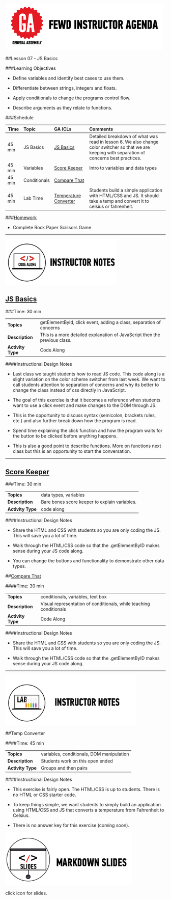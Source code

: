 ![GeneralAssemb.ly](../../img/icons/instr_agenda.png)


##Lesson 07 - JS Basics


###Learning Objectives

*	Define variables and identify best cases to use them.

*	Differentiate between strings, integers and floats.

*	Apply conditionals to change the programs control flow.

*	Describe arguments as they relate to functions.


###Schedule


| Time        | Topic| GA ICLs| Comments |
| ------------- |:-------------|:-------------------|:----------------|
| 45 min | JS Basics | [JS Basics]() |  Detailed breakdown of what was read in lesson 6. We also change color switcher so that we are keeping with separation of concerns best practices.|
| 45 min | Variables | [Score Keeper]() | Intro to variables and data types |
| 45 min | Conditionals | [Compare That]() |  |
| 45 min | Lab Time | [Temperature Converter]() | Students build a simple application with HTML/CSS and JS. It should take a temp and convert it to celsius or fahrenheit.|



###[Homework](../Homework/)

*	Complete Rock Paper Scissors Game


---


![Code Demo](../../img/icons/instr_code_along.png)

## [JS Basics](http://codepen.io/nevan/pen/kBItz)

###Time: 30 min

| | |
| ------------- |:-------------|
| __Topics__ | getElementById, click event, adding a class, separation of concerns | 
| __Description__| This is a more detailed explanation of JavaScript then the previous class. |   
| __Activity Type__| Code Along | 
 
 
####Instructional Design Notes

*	Last class we taught students how to read JS code. This code along is a slight variation on the color scheme switcher from last week. We want to call students attention to separation of concerns and why its better to change the class instead of css directly in JavaScript. 

*	The goal of this exercise is that it becomes a reference when students want to use a click event and make changes to the DOM through JS.


*	This is the opportunity to discuss syntax (semicolon, brackets rules, etc.) and also further break down how the program is read. 

*	Spend time explaining the click function and how the program waits for the button to be clicked before anything happens. 

*	This is also a good point to describe functions. More on functions next class but this is an opportunity to start the conversation.



---


## [Score Keeper](http://codepen.io/nevan/pen/hAjtq)

###Time: 30 min

| | |
| ------------- |:-------------|
| __Topics__ | data types, variables | 
| __Description__| Bare bones score keeper to explain variables. |   
| __Activity Type__| code along | 
 
 
####Instructional Design Notes

*	Share the HTML and CSS with students so you are only coding the JS. This will save you a lot of time. 

*	Walk through the HTML/CSS code so that the .getElementByID makes sense during your JS code along. 

*	You can change the buttons and functionality to demonstrate other data types. 


##[Compare That](http://codepen.io/nevan/pen/BkdqI)

####Time: 30 min

| | |
| ------------- |:-------------|
| __Topics__ | conditionals, variables, text box | 
| __Description__| Visual representation of conditionals, while teaching conditionals |    
| __Activity Type__| Code Along| 


####Instructional Design Notes 

*	Share the HTML and CSS with students so you are only coding the JS. This will save you a lot of time. 

*	Walk through the HTML/CSS code so that the .getElementByID makes sense during your JS code along. 

---
 

![Exercise - Instructor](../../img/icons/instr_lab.png)



##Temp Converter


####Time: 45 min

| | |
| ------------- |:-------------|
| __Topics__ | variables, conditionals, DOM manipulation | 
| __Description__| Students work on this open ended  |    
| __Activity Type__|  Groups and then pairs| 


####Instructional Design Notes 

*	This exercise is fairly open. The HTML/CSS is up to students. There is no HTML or CSS starter code. 

*	To keep things simple, we want students to simply build an application using HTML/CSS and JS that converts a temperature from Fahrenheit to Celsius. 

*	There is no answer key for this exercise (coming soon).

[![slides](../../img/icons/slides.png)](slides.md)

click icon for slides.
